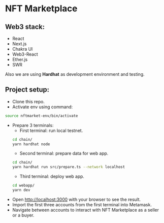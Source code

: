 <h1>NFT Marketplace</h1>

## Web3 stack:
- React
- Next.js
- Chakra UI
- Web3-React
- Ether.js
- SWR

Also we are using **Hardhat** as development environment and testing.

## Project setup:
- Clone this repo.
- Activate env using command:
```bash
source nftmarket-env/bin/activate
```
- Prepare 3 terminals:
  + First terminal: run local testnet.
  ```bash
  cd chain/
  yarn hardhat node
  ```
  + Second terminal: prepare data for web app.
  ```bash
  cd chain/
  yarn hardhat run src/prepare.ts --network localhost
  ```
  + Third terminal: deploy web app.
  ```bash
  cd webapp/
  yarn dev
  ```
- Open [http://localhost:3000](http://localhost:3000) with your browser to see the result.
- Import the first three accounts from the first terminal into Metamask.
- Navigate between accounts to interact with NFT Marketplace as a seller or a buyer. 
